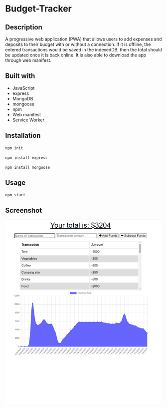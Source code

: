 # Budget-Tracker

## Description

A progressive web application (PWA) that allows users to add expenses and deposits to their budget with or without a connection. If it is offline, the entered transactions would be saved in the indexedDB, then the total should be updated once it is back online. It is also able to download the app through web manifest.

## Built with

- JavaScript
- express
- MongoDB
- mongoose
- npm
- Web manifest
- Service Worker

## Installation

`npm init`

`npm install express`

`npm install mongoose`

## Usage

`npm start`

## Screenshot

<img src="./assets/Budget_tracker.png" alt="main page" />
